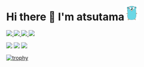 # Hi there 👋 I'm atsutama<a href="https://golang.org" target="_blank" rel="noreferrer"><img src="https://raw.githubusercontent.com/devicons/devicon/master/icons/go/go-original.svg" alt="go" width="40" height="40"/></a>

<p align="left">
  <a href="https://github.com/atsutama">
    <img height="20" src="https://komarev.com/ghpvc/?username=atsutama2" />
  </a>
  <a href="https://github.com/atsutama">
    <img height="20" src="https://img.shields.io/github/followers/atsutama2?label=follow&logo=github&style=flat" />
  </a>
  <a href="http://qiita.com/atsutama">
    <img height="20" src="https://qiita-badge.apiapi.app/s/atsutama/posts.svg" />
  </a>
  <a href="http://qiita.com/atsutama">
    <img height="20" src="https://qiita-badge.apiapi.app/s/atsutama/contributions.svg" />
  </a>
</p>


<!-- ![](https://komarev.com/ghpvc/?username=atsutama2) -->
<!-- [![My Qiita posts](https://qiita-badge.apiapi.app/s/atsutama2/posts.svg)](http://qiita.com/atsutama) -->

![](http://github-profile-summary-cards.vercel.app/api/cards/profile-details?username=atsutama2&theme=nord_bright)
![](http://github-profile-summary-cards.vercel.app/api/cards/stats?username=atsutama2&theme=nord_bright)
![](http://github-profile-summary-cards.vercel.app/api/cards/repos-per-language?username=atsutama2&theme=nord_bright)

[![trophy](https://github-profile-trophy.vercel.app/?username=atsutama2)](https://github.com/ryo-ma/github-profile-trophy)

<!--
**atsutama2/atsutama2** is a ✨ _special_ ✨ repository because its `README.md` (this file) appears on your GitHub profile.

Here are some ideas to get you started:

- 🔭 I’m currently working on ...
- 🌱 I’m currently learning ...
- 👯 I’m looking to collaborate on ...
- 🤔 I’m looking for help with ...
- 💬 Ask me about ...
- 📫 How to reach me: ...
- 😄 Pronouns: ...
- ⚡ Fun fact: ...
-->
